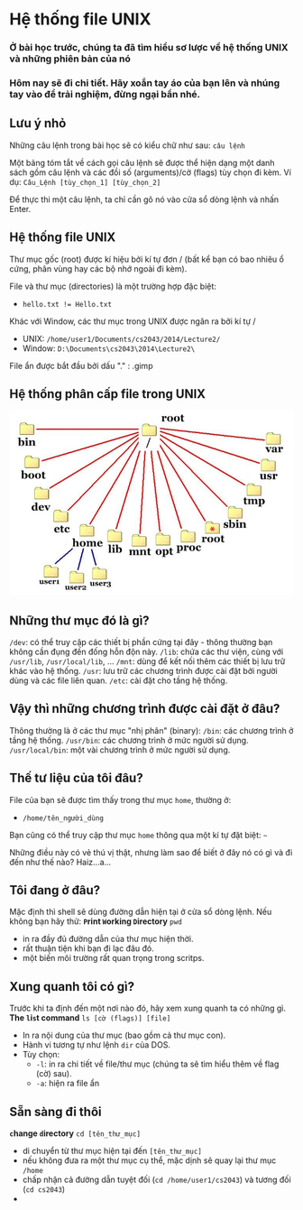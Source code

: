 # Hệ thống file UNIX

### Ở bài học trước, chúng ta đã tìm hiểu sơ lược về hệ thống UNIX và những phiên bản của nó

### Hôm nay sẽ đi chi tiết. Hãy xoắn tay áo của bạn lên và nhúng tay vào để trải nghiệm, đừng ngại bẩn nhé.


## Lưu ý nhỏ

Những câu lệnh trong bài học sẽ có kiểu chữ như sau: `câu lệnh`

Một bảng tóm tắt về cách gọi câu lệnh sẽ được thể hiện dạng một danh sách gồm câu lệnh và các  đồi số  (arguments)/cờ (flags) tùy chọn đi kèm.
Ví dụ: `Câu_Lệnh [tùy_chọn_1] [tùy_chọn_2]`

Để thực thi một câu lệnh, ta chỉ cần gõ nó vào cửa sổ dòng lệnh và nhấn Enter.

## Hệ thống file UNIX

Thư mục gốc (root) được kí hiệu bởi kí tự đơn / (bất kể bạn có bao nhiêu ổ cứng, phân vùng hay các bộ nhớ ngoài đi kèm).

File và thư mục (directories) là một trường hợp đặc biệt:
- `hello.txt != Hello.txt`

Khác với Window, các thư mục trong UNIX được ngăn ra bởi kí tự /
- UNIX: `/home/user1/Documents/cs2043/2014/Lecture2/`
- Window: `D:\Documents\cs2043\2014\Lecture2\`

File ẩn được bắt đầu bởi dấu "." : .gimp

## Hệ thống phân cấp file trong UNIX

![](unix_filesystem.jpg)

## Những thư mục đó là gì?

`/dev`: có thể  truy cập các thiết bị phần cứng tại đây - thông thường bạn không cần đụng đến đống hỗn độn này.
`/lib`: chứa các thư viện, cùng với `/usr/lib`, `/usr/local/lib`, ...
`/mnt`: dùng để kết nối thêm các thiết bị lưu trữ khác vào hệ thống.
`/usr`: lưu trữ các chương trình được cài đặt bởi người dùng và các file liên quan.
`/etc`: cài đặt cho tầng hệ thống.

## Vậy thì những chương trình được cài đặt ở đâu?

Thông thường là ở các thư mục "nhị phân" (binary):
`/bin`: các chương trình ở tầng hệ thống.
`/usr/bin`: các chương trình ở mức người sử dụng.
`/usr/local/bin`: một vài chương trình ở mức người sử dụng.

## Thế tư liệu của tôi đâu?

File của bạn sẽ được tìm thấy trong thư mục `home`, thường ở:
- `/home/tên_người_dùng`

Bạn cũng có thể truy cập thư mục `home` thông qua một kí tự đặt biệt: `~`

Những điều này có vẻ thú vị thật, nhưng làm sao để  biết ở đây nó có gì và đi đến như thế  nào? Haiz...a...

## Tôi đang ở đâu?

Mặc định thì shell sẽ dùng đường dẫn hiện tại ở cửa sổ dòng lệnh. Nếu không bạn hãy thử:
**`P`rint `W`orking `D`irectory**
`pwd`
- in ra đầy đủ đường dẫn của thư mục hiện thời.
- rất thuận tiện khi bạn đi lạc đâu đó.
- một biến môi trường rất quan trọng trong scritps.

## Xung quanh tôi có gì?

Trước khi ta định đến một nơi nào đó, hãy xem xung quanh ta có những gì.
**The `l`i`s`t command**
`ls [cờ (flags)] [file]`
- In ra nội dung của thư mục (bao gồm cả thư mục con).
- Hành vi tương tự như lệnh `dir` của DOS.
- Tùy chọn:
  - `-l`: in ra chi tiết về file/thư mục (chúng ta sẽ tìm hiểu thêm về flag (cờ) sau).
  - `-a`: hiện ra file ẩn
  
 
## Sẵn sàng đi thôi

**`c`hange `d`irectory**
`cd [tên_thư_mục]`
- di chuyển từ thư mục hiện tại đến `[tên_thư_mục]`
- nếu không đưa ra một thư mục cụ thể, mặc dịnh sẽ quay lại thư mục `/home`
- chấp nhận cả đường dẫn tuyệt đối (`cd /home/user1/cs2043`) và tương đối (`cd cs2043`)
- 

































